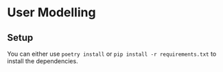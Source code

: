 # User Modelling

## Setup

You can either use `poetry install` or `pip install -r requirements.txt` to install the dependencies.

